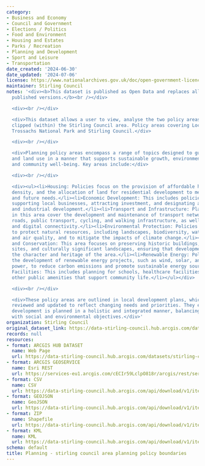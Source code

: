```yaml
---
category:
- Business and Economy
- Council and Government
- Elections / Politics
- Food and Environment
- Housing and Estates
- Parks / Recreation
- Planning and Development
- Sport and Leisure
- Transportation
date_created: '2024-06-30'
date_updated: '2024-07-06'
license: https://www.nationalarchives.gov.uk/doc/open-government-licence/version/3/
maintainer: Stirling Council
notes: '<div><b>This dataset is published as Open Data and replaces all previously
  published versions.</b><br /></div>

  <div><br /></div>

  <div>This dataset allows a user to view, analyse the two policy areas that exist
  clipped (within) the Stirling Council area. Policy areas covering Loch Lomond and
  Trossachs National Park and Stirling Council.</div>

  <div><br /></div>

  <div>Planning policy areas encompass a range of topics designed to guide development
  and land use in a manner that supports sustainable growth, environmental protection,
  and community well-being. Key areas include:</div>

  <div><br /></div>

  <div><ul><li>Housing: Policies focus on the provision of affordable housing, housing
  density, and the allocation of land for residential development to meet current
  and future needs.</li><li>Economic Development: This includes policies aimed at
  supporting local businesses, attracting investment, and designating areas for commercial
  and industrial development.</li><li>Transport and Infrastructure: Planning policies
  in this area cover the development and maintenance of transport networks, including
  roads, public transport, cycling, and walking infrastructure, as well as utilities
  and digital connectivity.</li><li>Environmental Protection: Policies are designed
  to protect natural resources, including landscapes, biodiversity, water quality,
  and air quality, and to mitigate the impacts of climate change.</li><li>Heritage
  and Conservation: This area focuses on preserving historic buildings, archaeological
  sites, and culturally significant landscapes, ensuring that development respects
  the character and heritage of the area.</li><li>Renewable Energy: Policies support
  the development of renewable energy projects, such as wind, solar, and hydroelectric
  power, to reduce carbon emissions and promote sustainable energy sources.</li><li>Community
  Facilities: This includes planning for schools, healthcare facilities, parks, and
  other public amenities that support community life.</li></ul></div>

  <div><br /></div>

  <div>These policy areas are outlined in local development plans, which are periodically
  reviewed and updated to reflect changing needs and priorities. They ensure that
  development is planned in a holistic and integrated manner, balancing economic growth
  with social and environmental objectives.</div>'
organization: Stirling Council
original_dataset_link: https://data-stirling-council.hub.arcgis.com/datasets/stirling-council::planning-stirling-council-area-planning-policy-boundaries
records: null
resources:
- format: ARCGIS HUB DATASET
  name: Web Page
  url: https://data-stirling-council.hub.arcgis.com/datasets/stirling-council::planning-stirling-council-area-planning-policy-boundaries
- format: ARCGIS GEOSERVICE
  name: Esri REST
  url: https://services-eu1.arcgis.com/cECIr59LclpO818r/arcgis/rest/services/stirling_council_area_planning_policy_boundaries/FeatureServer/12
- format: CSV
  name: CSV
  url: https://data-stirling-council.hub.arcgis.com/api/download/v1/items/8fe065def74b4c78951ab67c1e374d2d/csv?layers=12
- format: GEOJSON
  name: GeoJSON
  url: https://data-stirling-council.hub.arcgis.com/api/download/v1/items/8fe065def74b4c78951ab67c1e374d2d/geojson?layers=12
- format: ZIP
  name: Shapefile
  url: https://data-stirling-council.hub.arcgis.com/api/download/v1/items/8fe065def74b4c78951ab67c1e374d2d/shapefile?layers=12
- format: KML
  name: KML
  url: https://data-stirling-council.hub.arcgis.com/api/download/v1/items/8fe065def74b4c78951ab67c1e374d2d/kml?layers=12
schema: default
title: Planning - stirling council area planning policy boundaries
---
```

